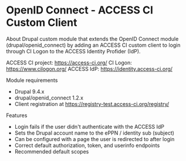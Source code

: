 # OpenID Connect - ACCESS CI Custom Client
About
Drupal custom module that extends the OpenID Connect module (drupal/openid_connect) by adding an ACCESS CI custom client to login through CI Logon to the ACCESS Identity Profider (IdP).

ACCESS CI project: https://access-ci.org/
CI Logon: https://www.cilogon.org/
ACCESS IdP: https://identity.access-ci.org/

Module requirements
- Drupal 9.4.x
- drupal/openid_connect 1.2.x
- Client registration at https://registry-test.access-ci.org/registry/

Features

- Login fails if the user didn't authenticate with the ACCESS IdP
- Sets the Drupal account name to the ePPN / identity sub (subject)
- Can be configured with a page the user is redirected to after login
- Correct default authorization, token, and userinfo endpoints
- Recommended default scopes

